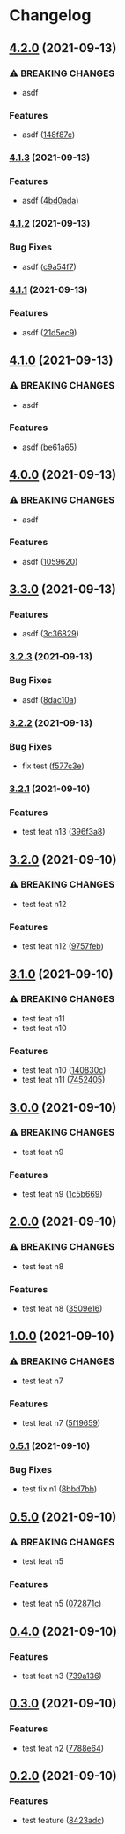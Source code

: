 # Changelog

## [4.2.0](https://www.github.com/ilya-lesikov/trdl-test-project/compare/v4.1.3...v4.2.0) (2021-09-13)


### ⚠ BREAKING CHANGES

* asdf

### Features

* asdf ([148f87c](https://www.github.com/ilya-lesikov/trdl-test-project/commit/148f87c8b8eca9c93257f7ec303777d28fa33bbe))

### [4.1.3](https://www.github.com/ilya-lesikov/trdl-test-project/compare/v4.1.2...v4.1.3) (2021-09-13)


### Features

* asdf ([4bd0ada](https://www.github.com/ilya-lesikov/trdl-test-project/commit/4bd0adae31ca5f084a5af07501c866d059b89a84))

### [4.1.2](https://www.github.com/ilya-lesikov/trdl-test-project/compare/v4.1.1...v4.1.2) (2021-09-13)


### Bug Fixes

* asdf ([c9a54f7](https://www.github.com/ilya-lesikov/trdl-test-project/commit/c9a54f72b30258e6a3672f4ea38d68cce77cde44))

### [4.1.1](https://www.github.com/ilya-lesikov/trdl-test-project/compare/v4.1.0...v4.1.1) (2021-09-13)


### Features

* asdf ([21d5ec9](https://www.github.com/ilya-lesikov/trdl-test-project/commit/21d5ec979e3ce29eb8f9ac4206711f27b9dffcf1))

## [4.1.0](https://www.github.com/ilya-lesikov/trdl-test-project/compare/v4.0.0...v4.1.0) (2021-09-13)


### ⚠ BREAKING CHANGES

* asdf

### Features

* asdf ([be61a65](https://www.github.com/ilya-lesikov/trdl-test-project/commit/be61a65f28651a373529c273dac00fe7d1ce476b))

## [4.0.0](https://www.github.com/ilya-lesikov/trdl-test-project/compare/v3.3.0...v4.0.0) (2021-09-13)


### ⚠ BREAKING CHANGES

* asdf

### Features

* asdf ([1059620](https://www.github.com/ilya-lesikov/trdl-test-project/commit/1059620a0d9a7fc5aa1f9daf978461d2f9bff311))

## [3.3.0](https://www.github.com/ilya-lesikov/trdl-test-project/compare/v3.2.3...v3.3.0) (2021-09-13)


### Features

* asdf ([3c36829](https://www.github.com/ilya-lesikov/trdl-test-project/commit/3c368294f99ca4d2e8898af15559f13db169990a))

### [3.2.3](https://www.github.com/ilya-lesikov/trdl-test-project/compare/v3.2.2...v3.2.3) (2021-09-13)


### Bug Fixes

* asdf ([8dac10a](https://www.github.com/ilya-lesikov/trdl-test-project/commit/8dac10a2e2fd0fb7a8348c494b12a2632ff4ee67))

### [3.2.2](https://www.github.com/ilya-lesikov/trdl-test-project/compare/v3.2.1...v3.2.2) (2021-09-13)


### Bug Fixes

* fix test ([f577c3e](https://www.github.com/ilya-lesikov/trdl-test-project/commit/f577c3e77094e3799046672b3dffc7b267084140))

### [3.2.1](https://www.github.com/werf/trdl-test-project/compare/v3.2.0...v3.2.1) (2021-09-10)


### Features

* test feat n13 ([396f3a8](https://www.github.com/werf/trdl-test-project/commit/396f3a8485dc2fe4d4a84f9adf2e6cc5de18982b))

## [3.2.0](https://www.github.com/werf/trdl-test-project/compare/v3.1.0...v3.2.0) (2021-09-10)


### ⚠ BREAKING CHANGES

* test feat n12

### Features

* test feat n12 ([9757feb](https://www.github.com/werf/trdl-test-project/commit/9757feb06b06963a72f0b96eca84b3d3aefad654))

## [3.1.0](https://www.github.com/werf/trdl-test-project/compare/v3.0.0...v3.1.0) (2021-09-10)


### ⚠ BREAKING CHANGES

* test feat n11
* test feat n10

### Features

* test feat n10 ([140830c](https://www.github.com/werf/trdl-test-project/commit/140830ce0c4aa3c37cbe9f6c2281e523b76bf930))
* test feat n11 ([7452405](https://www.github.com/werf/trdl-test-project/commit/74524052ca4f50c11974d7233cd861ed62c59162))

## [3.0.0](https://www.github.com/werf/trdl-test-project/compare/v2.0.0...v3.0.0) (2021-09-10)


### ⚠ BREAKING CHANGES

* test feat n9

### Features

* test feat n9 ([1c5b669](https://www.github.com/werf/trdl-test-project/commit/1c5b669c3b29b752326a998539926ecc9238a9bc))

## [2.0.0](https://www.github.com/werf/trdl-test-project/compare/v1.0.0...v2.0.0) (2021-09-10)


### ⚠ BREAKING CHANGES

* test feat n8

### Features

* test feat n8 ([3509e16](https://www.github.com/werf/trdl-test-project/commit/3509e16a9e039579f8ed48fcc1e266f0a8818136))

## [1.0.0](https://www.github.com/werf/trdl-test-project/compare/v0.5.1...v1.0.0) (2021-09-10)


### ⚠ BREAKING CHANGES

* test feat n7

### Features

* test feat n7 ([5f19659](https://www.github.com/werf/trdl-test-project/commit/5f196599bbfcdd1f3237a7728a00ad751584db4f))

### [0.5.1](https://www.github.com/werf/trdl-test-project/compare/v0.5.0...v0.5.1) (2021-09-10)


### Bug Fixes

* test fix n1 ([8bbd7bb](https://www.github.com/werf/trdl-test-project/commit/8bbd7bb0ac351a6db1f6435b722ca451f8566461))

## [0.5.0](https://www.github.com/werf/trdl-test-project/compare/v0.4.0...v0.5.0) (2021-09-10)


### ⚠ BREAKING CHANGES

* test feat n5

### Features

* test feat n5 ([072871c](https://www.github.com/werf/trdl-test-project/commit/072871c971a762646095ca07f14036ee06b23b2c))

## [0.4.0](https://www.github.com/werf/trdl-test-project/compare/v0.3.0...v0.4.0) (2021-09-10)


### Features

* test feat n3 ([739a136](https://www.github.com/werf/trdl-test-project/commit/739a136c94cc76ba3e8eafa123d2ea81d268ed6b))

## [0.3.0](https://www.github.com/werf/trdl-test-project/compare/v0.2.0...v0.3.0) (2021-09-10)


### Features

* test feat n2 ([7788e64](https://www.github.com/werf/trdl-test-project/commit/7788e648c9955d5cbc87ef404fa9fc7cba35d045))

## [0.2.0](https://www.github.com/werf/trdl-test-project/compare/v0.1.21...v0.2.0) (2021-09-10)


### Features

* test feature ([8423adc](https://www.github.com/werf/trdl-test-project/commit/8423adcec93332ffa1751fa5cd9a90b7828958a5))
